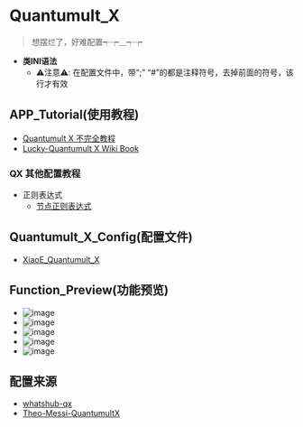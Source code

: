 # Quantumult_X
> 想摆烂了，好难配置┭┮﹏┭┮
- **类INI语法**
  - ⚠️注意⚠️: 在配置文件中，带“;” “#”的都是注释符号，去掉前面的符号，该行才有效

## APP_Tutorial(使用教程) 
- [Quantumult X 不完全教程](https://www.notion.so/kopshawn/Quantumult-X-1d32ddc6e61c4892ad2ec5ea47f00917)
- [Lucky-Quantumult X Wiki Book](https://qx.atlucky.me/)
### QX 其他配置教程
- 正则表达式
  - [节点正则表达式](https://github.com/LaolunsiG/XiaoE_PCR/blob/main/Config_File/%E8%8A%82%E7%82%B9%E7%9A%84%E6%AD%A3%E5%88%99%E8%A1%A8%E8%BE%BE%E5%BC%8F.md)

## Quantumult_X_Config(配置文件)
- [XiaoE_Quantumult_X](https://raw.githubusercontent.com/LaolunsiG/XiaoE_PCR/main/Config_File/Quantumult_X/XiaoE_Quantumult_X.yaml)

## Function_Preview(功能预览)
- ![image](https://github.com/LaolunsiG/XiaoE_PCR/blob/main/Config_File/Quantumult_X/Picture/photo_1_2024-07-16_21-00-29.jpg?raw=true)
- ![image](https://github.com/LaolunsiG/XiaoE_PCR/blob/main/Config_File/Quantumult_X/Picture/photo_3_2024-07-16_21-00-29.jpg?raw=true)
- ![image](https://github.com/LaolunsiG/XiaoE_PCR/blob/main/Config_File/Quantumult_X/Picture/photo_4_2024-07-16_21-00-29.jpg?raw=true)
- ![image](https://github.com/LaolunsiG/XiaoE_PCR/blob/main/Config_File/Quantumult_X/Picture/photo_2_2024-07-16_21-00-29.jpg?raw=true)
- ![image](https://github.com/LaolunsiG/XiaoE_PCR/blob/main/Config_File/Quantumult_X/Picture/photo_5_2024-07-16_21-00-29.jpg?raw=true)

## 配置来源
- [whatshub-qx](https://whatshub.top/config/qx.conf)
- [Theo-Messi-QuantumultX](https://github.com/Theo-Messi/dotfiles/blob/1e92adaf4c13afe9f62c95d8340092d6ca1dea65/QuantumultX/T-Config.conf)
